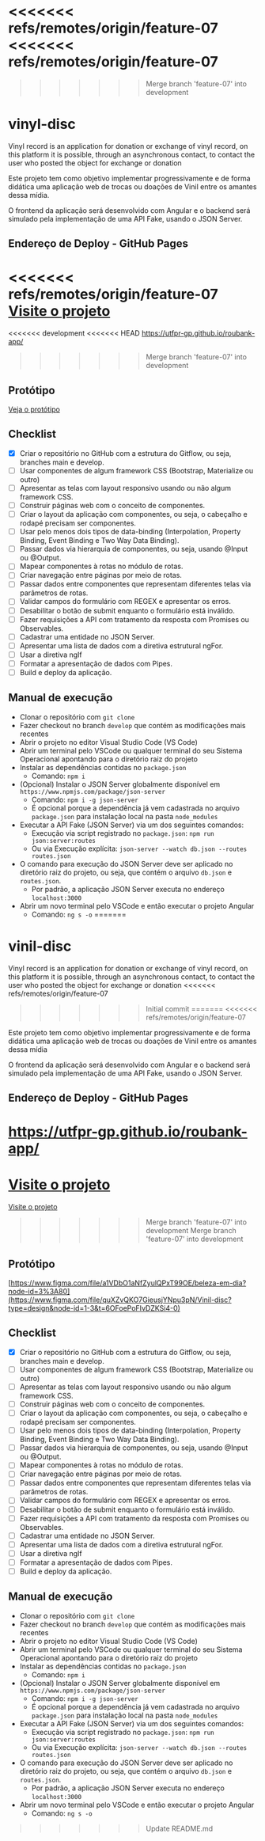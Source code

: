 <<<<<<< refs/remotes/origin/feature-07
<<<<<<< refs/remotes/origin/feature-07
=======
>>>>>>> Merge branch 'feature-07' into development
# vinyl-disc
Vinyl record is an application for donation or exchange of vinyl record, on this platform it is possible, through an asynchronous contact, to contact the user who posted the object for exchange or donation

Este projeto tem como objetivo implementar progressivamente e de forma didática uma aplicação web de trocas ou doações de Vinil entre os amantes dessa mídia.

O frontend da aplicação será desenvolvido com Angular e o backend será simulado pela implementação de uma API Fake, usando o JSON Server.

## Endereço de Deploy - GitHub Pages

<<<<<<< refs/remotes/origin/feature-07
[Visite o projeto](https://alexandretrieste.github.io/vinyl-disc/)
=======
<<<<<<< development
<<<<<<< HEAD
https://utfpr-gp.github.io/roubank-app/
>>>>>>> Merge branch 'feature-07' into development

## Protótipo

[Veja o protótipo](https://www.figma.com/file/quXZvQKO7GieusjYNpu3pN/Vinil-disc?type=design&node-id=1-3&t=6OFoePoFIvDZKSi4-0)

## Checklist

- [x] Criar o repositório no GitHub com a estrutura do Gitflow, ou seja, branches main e develop.
- [ ] Usar componentes de algum framework CSS (Bootstrap, Materialize ou outro)
- [ ] Apresentar as telas com layout responsivo usando ou não algum framework CSS.
- [ ] Construir páginas web com o conceito de componentes.
- [ ] Criar o layout da aplicação com componentes, ou seja, o cabeçalho e rodapé precisam ser componentes.
- [ ] Usar pelo menos dois tipos de data-binding (Interpolation, Property Binding, Event Binding e Two Way Data Binding).
- [ ] Passar dados via hierarquia de componentes, ou seja, usando @Input ou @Output.
- [ ] Mapear componentes à rotas no módulo de rotas.
- [ ] Criar navegação entre páginas por meio de rotas.
- [ ] Passar dados entre componentes que representam diferentes telas via parâmetros de rotas.
- [ ] Validar campos do formulário com REGEX e apresentar os erros.
- [ ] Desabilitar o botão de submit enquanto o formulário está inválido.
- [ ] Fazer requisições a API com tratamento da resposta com Promises ou Observables.
- [ ] Cadastrar uma entidade no JSON Server.
- [ ] Apresentar uma lista de dados com a diretiva estrutural ngFor.
- [ ] Usar a diretiva ngIf
- [ ] Formatar a apresentação de dados com Pipes.
- [ ] Build e deploy da aplicação.

## Manual de execução
- Clonar o repositório com `git clone`
- Fazer checkout no branch `develop` que contém as modificações mais recentes
- Abrir o projeto no editor Visual Studio Code (VS Code)
- Abrir um terminal pelo VSCode ou qualquer terminal do seu Sistema Operacional apontando para o diretório raiz do projeto 
- Instalar as dependências contidas no `package.json`
  - Comando: `npm i`
- (Opcional) Instalar o JSON Server globalmente disponível em `https://www.npmjs.com/package/json-server`
  - Comando: `npm i -g json-server` 
  - É opcional porque a dependência já vem cadastrada no arquivo `package.json` para instalação local na pasta `node_modules`
- Executar a API Fake (JSON Server) via um dos seguintes comandos: 
  - Execução via script registrado no `package.json`: `npm run json:server:routes` 
  - Ou via Execução explícita: `json-server --watch db.json --routes routes.json`
- O comando para execução do JSON Server deve ser aplicado no diretório raiz do projeto, ou seja, que contém o arquivo `db.json` e `routes.json`.
  - Por padrão, a aplicação JSON Server executa no endereço `localhost:3000`    
- Abrir um novo terminal pelo VSCode e então executar o projeto Angular
  - Comando: `ng s -o`
=======
# vinil-disc
Vinyl record is an application for donation or exchange of vinyl record, on this platform it is possible, through an asynchronous contact, to contact the user who posted the object for exchange or donation
<<<<<<< refs/remotes/origin/feature-07
>>>>>>> Initial commit
=======
<<<<<<< refs/remotes/origin/feature-07

Este projeto tem como objetivo implementar progressivamente e de forma didática uma aplicação web de trocas ou doações de Vinil entre os amantes dessa mídia

O frontend da aplicação será desenvolvido com Angular e o backend será simulado pela implementação de uma API Fake, usando o JSON Server.

## Endereço de Deploy - GitHub Pages

https://utfpr-gp.github.io/roubank-app/
=======
[Visite o projeto](https://alexandretrieste.github.io/vinil-disc/)
=======
[Visite o projeto](https://alexandretrieste.github.io/vinyl-disc/)
>>>>>>> Merge branch 'feature-07' into development
>>>>>>> Merge branch 'feature-07' into development

## Protótipo

[https://www.figma.com/file/a1VDbO1aNfZyulQPxT99OE/beleza-em-dia?node-id=3%3A80](https://www.figma.com/file/quXZvQKO7GieusjYNpu3pN/Vinil-disc?type=design&node-id=1-3&t=6OFoePoFIvDZKSi4-0)

## Checklist

- [x] Criar o repositório no GitHub com a estrutura do Gitflow, ou seja, branches main e develop.
- [ ] Usar componentes de algum framework CSS (Bootstrap, Materialize ou outro)
- [ ] Apresentar as telas com layout responsivo usando ou não algum framework CSS.
- [ ] Construir páginas web com o conceito de componentes.
- [ ] Criar o layout da aplicação com componentes, ou seja, o cabeçalho e rodapé precisam ser componentes.
- [ ] Usar pelo menos dois tipos de data-binding (Interpolation, Property Binding, Event Binding e Two Way Data Binding).
- [ ] Passar dados via hierarquia de componentes, ou seja, usando @Input ou @Output.
- [ ] Mapear componentes à rotas no módulo de rotas.
- [ ] Criar navegação entre páginas por meio de rotas.
- [ ] Passar dados entre componentes que representam diferentes telas via parâmetros de rotas.
- [ ] Validar campos do formulário com REGEX e apresentar os erros.
- [ ] Desabilitar o botão de submit enquanto o formulário está inválido.
- [ ] Fazer requisições a API com tratamento da resposta com Promises ou Observables.
- [ ] Cadastrar uma entidade no JSON Server.
- [ ] Apresentar uma lista de dados com a diretiva estrutural ngFor.
- [ ] Usar a diretiva ngIf
- [ ] Formatar a apresentação de dados com Pipes.
- [ ] Build e deploy da aplicação.

## Manual de execução
- Clonar o repositório com `git clone`
- Fazer checkout no branch `develop` que contém as modificações mais recentes
- Abrir o projeto no editor Visual Studio Code (VS Code)
- Abrir um terminal pelo VSCode ou qualquer terminal do seu Sistema Operacional apontando para o diretório raiz do projeto 
- Instalar as dependências contidas no `package.json`
  - Comando: `npm i`
- (Opcional) Instalar o JSON Server globalmente disponível em `https://www.npmjs.com/package/json-server`
  - Comando: `npm i -g json-server` 
  - É opcional porque a dependência já vem cadastrada no arquivo `package.json` para instalação local na pasta `node_modules`
- Executar a API Fake (JSON Server) via um dos seguintes comandos: 
  - Execução via script registrado no `package.json`: `npm run json:server:routes` 
  - Ou via Execução explícita: `json-server --watch db.json --routes routes.json`
- O comando para execução do JSON Server deve ser aplicado no diretório raiz do projeto, ou seja, que contém o arquivo `db.json` e `routes.json`.
  - Por padrão, a aplicação JSON Server executa no endereço `localhost:3000`    
- Abrir um novo terminal pelo VSCode e então executar o projeto Angular
  - Comando: `ng s -o`
>>>>>>> Update README.md
